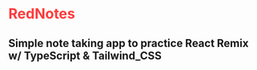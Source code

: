 # <span style="color:#FF3C3C">RedNotes</span>

## Simple note taking app to practice React Remix w/ TypeScript & Tailwind_CSS 
